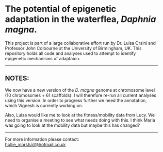# The potential of epigenetic adaptation in the waterflea, *Daphnia magna*.

This project is part of a large collaborative effort run by Dr. Luisa Orsini and Professor John Colbourne at the University of Birmingham, UK. This repository holds all code and analyses used to attempt to identify epigenetic mechanisms of adaptaion. 

---

## NOTES:
We now have a new version of the *D. magna* genome at chromosome level (10 chromosomes + 61 scaffolds). I will therefore re-run all current analyses using this version. In order to progress further we need the annotation, which Vignesh is currently working on. 

Also, Luisa would like me to look at the fitness/mobility data from Lucy. We need to organise a meeting to see what needs doing with this. I think Maria was going to look at the mobility data but maybe this has changed?

---

For more information please contact:<br/>
hollie_marshall@hotmail.co.uk
